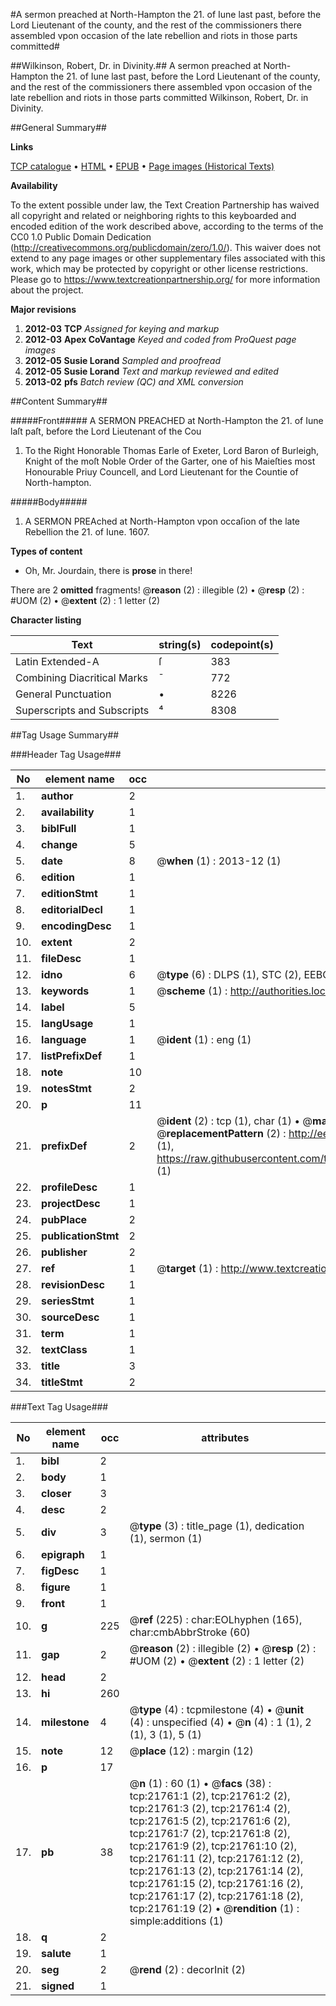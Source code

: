 #A sermon preached at North-Hampton the 21. of Iune last past, before the Lord Lieutenant of the county, and the rest of the commissioners there assembled vpon occasion of the late rebellion and riots in those parts committed#

##Wilkinson, Robert, Dr. in Divinity.##
A sermon preached at North-Hampton the 21. of Iune last past, before the Lord Lieutenant of the county, and the rest of the commissioners there assembled vpon occasion of the late rebellion and riots in those parts committed
Wilkinson, Robert, Dr. in Divinity.

##General Summary##

**Links**

[TCP catalogue](http://www.ota.ox.ac.uk/tcp/)  • 
[HTML](http://tei.it.ox.ac.uk/tcp/Texts-HTML/free/A15/A15386.html)  • 
[EPUB](http://tei.it.ox.ac.uk/tcp/Texts-EPUB/free/A15/A15386.epub) • 
[Page images (Historical Texts)](https://historicaltexts.jisc.ac.uk/eebo-99856232e)

**Availability**

To the extent possible under law, the Text Creation Partnership has waived all copyright and related or neighboring rights to this keyboarded and encoded edition of the work described above, according to the terms of the CC0 1.0 Public Domain Dedication (http://creativecommons.org/publicdomain/zero/1.0/). This waiver does not extend to any page images or other supplementary files associated with this work, which may be protected by copyright or other license restrictions. Please go to https://www.textcreationpartnership.org/ for more information about the project.

**Major revisions**

1. __2012-03__ __TCP__ *Assigned for keying and markup*
1. __2012-03__ __Apex CoVantage__ *Keyed and coded from ProQuest page images*
1. __2012-05__ __Susie Lorand__ *Sampled and proofread*
1. __2012-05__ __Susie Lorand__ *Text and markup reviewed and edited*
1. __2013-02__ __pfs__ *Batch review (QC) and XML conversion*

##Content Summary##

#####Front#####
 A SERMON PREACHED at North-Hampton the 21. of Iune laſt paſt, before the Lord Lieutenant of the Cou
1. To the Right Honorable Thomas Earle of Exeter, Lord Baron of Burleigh, Knight of the moſt Noble Order of the Garter, one of his Maieſties most Honourable Priuy Councell, and Lord Lieutenant for the Countie of North-hampton.

#####Body#####

1. A SERMON PREAched at North-Hampton vpon occaſion of the late Rebellion the 21. of Iune. 1607.

**Types of content**

  * Oh, Mr. Jourdain, there is **prose** in there!

There are 2 **omitted** fragments! 
 @__reason__ (2) : illegible (2)  •  @__resp__ (2) : #UOM (2)  •  @__extent__ (2) : 1 letter (2)

**Character listing**


|Text|string(s)|codepoint(s)|
|---|---|---|
|Latin Extended-A|ſ|383|
|Combining             Diacritical Marks|̄|772|
|General Punctuation|•|8226|
|Superscripts             and Subscripts|⁴|8308|

##Tag Usage Summary##

###Header Tag Usage###

|No|element name|occ|attributes|
|---|---|---|---|
|1.|__author__|2||
|2.|__availability__|1||
|3.|__biblFull__|1||
|4.|__change__|5||
|5.|__date__|8| @__when__ (1) : 2013-12 (1)|
|6.|__edition__|1||
|7.|__editionStmt__|1||
|8.|__editorialDecl__|1||
|9.|__encodingDesc__|1||
|10.|__extent__|2||
|11.|__fileDesc__|1||
|12.|__idno__|6| @__type__ (6) : DLPS (1), STC (2), EEBO-CITATION (1), PROQUEST (1), VID (1)|
|13.|__keywords__|1| @__scheme__ (1) : http://authorities.loc.gov/ (1)|
|14.|__label__|5||
|15.|__langUsage__|1||
|16.|__language__|1| @__ident__ (1) : eng (1)|
|17.|__listPrefixDef__|1||
|18.|__note__|10||
|19.|__notesStmt__|2||
|20.|__p__|11||
|21.|__prefixDef__|2| @__ident__ (2) : tcp (1), char (1)  •  @__matchPattern__ (2) : ([0-9\-]+):([0-9IVX]+) (1), (.+) (1)  •  @__replacementPattern__ (2) : http://eebo.chadwyck.com/downloadtiff?vid=$1&page=$2 (1), https://raw.githubusercontent.com/textcreationpartnership/Texts/master/tcpchars.xml#$1 (1)|
|22.|__profileDesc__|1||
|23.|__projectDesc__|1||
|24.|__pubPlace__|2||
|25.|__publicationStmt__|2||
|26.|__publisher__|2||
|27.|__ref__|1| @__target__ (1) : http://www.textcreationpartnership.org/docs/. (1)|
|28.|__revisionDesc__|1||
|29.|__seriesStmt__|1||
|30.|__sourceDesc__|1||
|31.|__term__|1||
|32.|__textClass__|1||
|33.|__title__|3||
|34.|__titleStmt__|2||


###Text Tag Usage###

|No|element name|occ|attributes|
|---|---|---|---|
|1.|__bibl__|2||
|2.|__body__|1||
|3.|__closer__|3||
|4.|__desc__|2||
|5.|__div__|3| @__type__ (3) : title_page (1), dedication (1), sermon (1)|
|6.|__epigraph__|1||
|7.|__figDesc__|1||
|8.|__figure__|1||
|9.|__front__|1||
|10.|__g__|225| @__ref__ (225) : char:EOLhyphen (165), char:cmbAbbrStroke (60)|
|11.|__gap__|2| @__reason__ (2) : illegible (2)  •  @__resp__ (2) : #UOM (2)  •  @__extent__ (2) : 1 letter (2)|
|12.|__head__|2||
|13.|__hi__|260||
|14.|__milestone__|4| @__type__ (4) : tcpmilestone (4)  •  @__unit__ (4) : unspecified (4)  •  @__n__ (4) : 1 (1), 2 (1), 3 (1), 5 (1)|
|15.|__note__|12| @__place__ (12) : margin (12)|
|16.|__p__|17||
|17.|__pb__|38| @__n__ (1) : 60 (1)  •  @__facs__ (38) : tcp:21761:1 (2), tcp:21761:2 (2), tcp:21761:3 (2), tcp:21761:4 (2), tcp:21761:5 (2), tcp:21761:6 (2), tcp:21761:7 (2), tcp:21761:8 (2), tcp:21761:9 (2), tcp:21761:10 (2), tcp:21761:11 (2), tcp:21761:12 (2), tcp:21761:13 (2), tcp:21761:14 (2), tcp:21761:15 (2), tcp:21761:16 (2), tcp:21761:17 (2), tcp:21761:18 (2), tcp:21761:19 (2)  •  @__rendition__ (1) : simple:additions (1)|
|18.|__q__|2||
|19.|__salute__|1||
|20.|__seg__|2| @__rend__ (2) : decorInit (2)|
|21.|__signed__|1||
